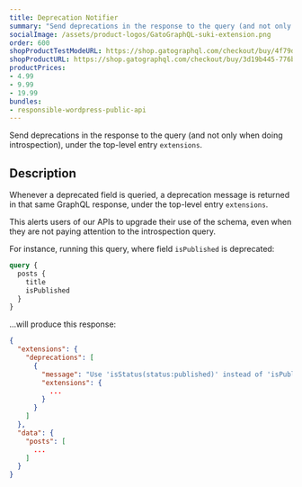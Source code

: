 ```yaml
---
title: Deprecation Notifier
summary: "Send deprecations in the response to the query (and not only when doing introspection)."
socialImage: /assets/product-logos/GatoGraphQL-suki-extension.png
order: 600
shopProductTestModeURL: https://shop.gatographql.com/checkout/buy/4f79d7ce-583b-46b6-93f4-893a8f500754
shopProductURL: https://shop.gatographql.com/checkout/buy/3d19b445-776b-4478-a4ce-c0f79073924b
productPrices:
- 4.99
- 9.99
- 19.99
bundles:
- responsible-wordpress-public-api
---
```


Send deprecations in the response to the query (and not only when doing introspection), under the top-level entry `extensions`.

## Description

Whenever a deprecated field is queried, a deprecation message is returned in that same GraphQL response, under the top-level entry `extensions`.

This alerts users of our APIs to upgrade their use of the schema, even when they are not paying attention to the introspection query.

For instance, running this query, where field `isPublished` is deprecated:

```graphql
query {
  posts {
    title
    isPublished
  }
}
```

...will produce this response:

```json
{
  "extensions": {
    "deprecations": [
      {
        "message": "Use 'isStatus(status:published)' instead of 'isPublished'",
        "extensions": {
          ...
        }
      }
    ]
  },
  "data": {
    "posts": [
      ...
    ]
  }
}
```

<!-- ## Bundles including extension

- [“All in One Toolbox for WordPress” Bundle](../../bundles/all-in-one-toolbox-for-wordpress)
- [“Responsible WordPress Public API” Bundle](../../bundles/responsible-wordpress-public-api) -->
